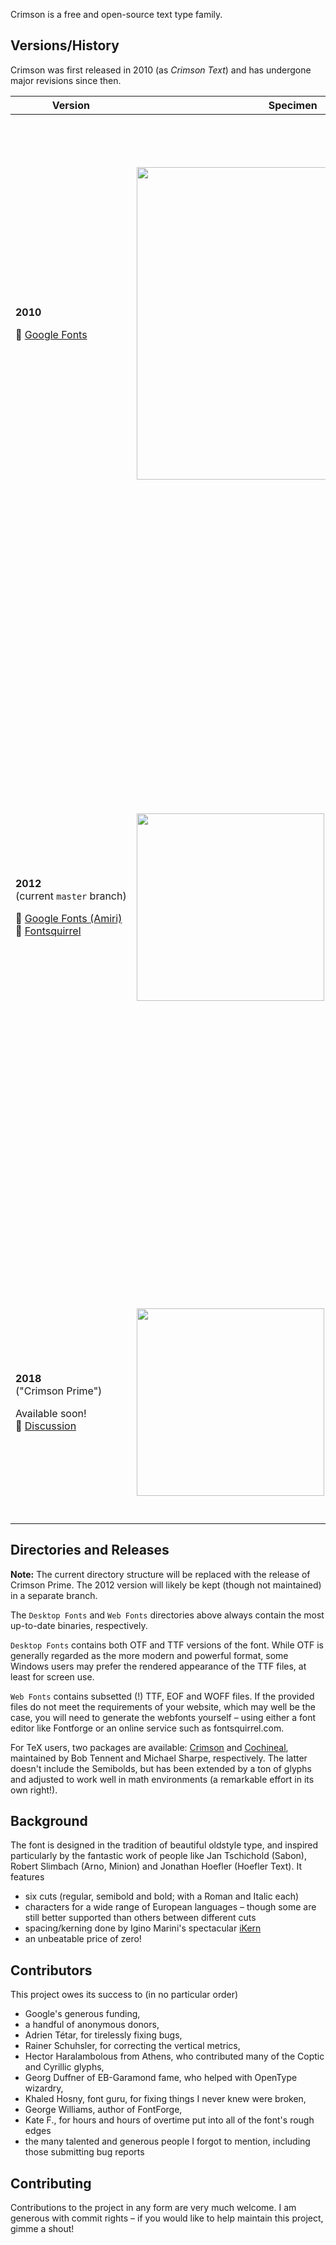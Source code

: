 Crimson is a free and open-source text type family.

Versions/History
----------------

Crimson was first released in 2010 (as *Crimson Text*) and has undergone major
revisions since then.

| Version                                                             | Specimen | Info                                                                                                                                                                                                                                                                                                                                                                                                                |
| -------                                                             | -------- | ----                                                                                                                                                                                                                                                                                                                                                                                                                |
| <p>**2010**</p><p>:link: [Google Fonts](https://fonts.google.com/specimen/Crimson+Text)</p>  | <img src="https://raw.githubusercontent.com/skosch/Crimson/master/specimen1.png" width="500">   | <p>First release.</p><p>At a time when quality libre text fonts were scarce (unlike today), Crimson Text was intended to serve as a workhorse font for the masses, inspired by the fantastic work of designers like Jan Tschichold (Sabon), Robert Slimbach (Arno, Minion) and Jonathan Hoefler (Hoefler Text).</p><p>The *Crimson Text* family was meant to be accompanied by a *Crimson Display* family, which never came to be.</p> |                                                                                                                                                                                                                                                                                                                                                    
| <p>**2012**<br/>(current&nbsp;`master`&nbsp;branch)</p><p>:link: [Google Fonts (Amiri)](https://fonts.google.com/specimen/Amiri)<br/>:link: [Fontsquirrel](https://www.fontsquirrel.com/fonts/crimson)</p>                                    |   <img src="https://raw.githubusercontent.com/skosch/Crimson/master/specimen2.png" width="300"> | <p>A complete overhaul to take care of the wonky outlines and inconsistent spacing of the first version.</p><p>Adaptation of this version has been slow, because Google Fonts continues to provide the 2010 version.</p><p>However, this font is available as the Latin character set of Khaled Hosny's lovely Amiri font (also available on Google Fonts).</p><p>Similarity to Minion is rather coincidental (it's certainly not an intentional clone). Nevertheless, this version works well with LaTeX packages like `minionmath` (TeX users, check out `cochineal` as well).</p><p>:rotating_light: There are a good number of production issues still – if you are willing to help maintain this generation of Crimson, please let me know; I am generous with commit rights! :rotating_light:</p> 
| <p>**2018**</br>("Crimson Prime")</p><p>Available soon!<br/>:link: [Discussion](https://groups.google.com/forum/#!topic/googlefonts-discuss/lZGJqeigS3I)</p>  | <img src="https://raw.githubusercontent.com/skosch/Crimson/master/specimen3.png" width="300">  |  A professionally produced redesign by Jacques Le Bailly ([@Fonthausen](https://github.com/Fonthausen)), commissioned by Google, this new Crimson is a fresh take on the first version and the result of months of painstaking work to perfect colour, glyph balance and legibility. |


Directories and Releases
------------------------
**Note:** The current directory structure will be replaced with the release of
Crimson Prime. The 2012 version will likely be kept (though not maintained) in a
separate branch.

The `Desktop Fonts` and `Web Fonts` directories above always contain the most up-to-date binaries, respectively.

`Desktop Fonts` contains both OTF and TTF versions of the font. While OTF is generally regarded as the more modern and powerful format, some Windows users may prefer the rendered appearance of the TTF files, at least for screen use.

`Web Fonts` contains subsetted (!) TTF, EOF and WOFF files. If the provided files do not meet the requirements of your website, which may well be the case, you will need to generate the webfonts yourself – using either a font editor like Fontforge or an online service such as fontsquirrel.com.

For TeX users, two packages are available: [Crimson](https://www.ctan.org/pkg/crimson) and [Cochineal](https://www.ctan.org/tex-archive/fonts/cochineal), maintained by Bob Tennent and Michael Sharpe, respectively. The latter doesn't include the Semibolds, but has been extended by a ton of glyphs and adjusted to work well in math environments (a remarkable effort in its own right!).

Background
----------
The font is designed in the tradition of beautiful oldstyle type, and inspired particularly by the fantastic work of people like Jan Tschichold (Sabon), Robert Slimbach (Arno, Minion) and Jonathan Hoefler (Hoefler Text). It features

* six cuts (regular, semibold and bold; with a Roman and Italic each)
* characters for a wide range of European languages – though some are still better supported than others between different cuts
* spacing/kerning done by Igino Marini's spectacular [iKern](http://www.ikern.com)
* an unbeatable price of zero!

Contributors
-------
This project owes its success to (in no particular order)

* Google's generous funding,
* a handful of anonymous donors,
* Adrien Tétar, for tirelessly fixing bugs,
* Rainer Schuhsler, for correcting the vertical metrics,
* Hector Haralambolous from Athens, who contributed many of the Coptic and Cyrillic glyphs,
* Georg Duffner of EB-Garamond fame, who helped with OpenType wizardry,
* Khaled Hosny, font guru, for fixing things I never knew were broken,
* George Williams, author of FontForge,
* Kate F., for hours and hours of overtime put into all of the font's rough edges
* the many talented and generous people I forgot to mention, including those submitting bug reports

Contributing
------------
Contributions to the project in any form are very much welcome. I am generous
with commit rights – if you would like to help maintain this project, gimme a shout!
